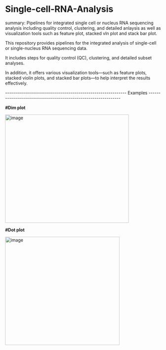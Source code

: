 # Single-cell-RNA-Analysis
summary: Pipelines for integrated single cell or nucleus RNA sequencing analysis including quality control, clustering, and detailed anlaysis as well as visualization tools such as feature plot, stacked vln plot and stack bar plot. 

This repository provides pipelines for the integrated analysis of single-cell or single-nucleus RNA sequencing data.

It includes steps for quality control (QC), clustering, and detailed subset analyses.

In addition, it offers various visualization tools—such as feature plots, stacked violin plots, and stacked bar plots—to help interpret the results effectively.


------------------------------------------------------------- Examples ----------------------------------------------------------------

**#Dim plot**

<img width="400" height="350" alt="image" src="https://github.com/user-attachments/assets/c4eaf469-02f6-4039-8f6a-4b2696b46555" />


**#Dot plot**

<img width="370" height="350" alt="image" src="https://github.com/user-attachments/assets/9ff4f517-3210-4aef-9488-035a14fc9512" />



